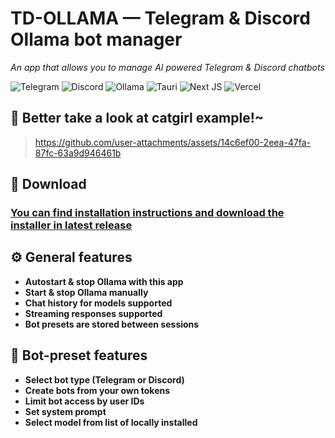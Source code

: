 # TD-OLLAMA — Telegram & Discord Ollama bot manager
_An app that allows you to manage AI powered Telegram & Discord chatbots_

![Telegram](https://img.shields.io/badge/Telegram-26A5E4?logo=telegram&logoColor=fff&style=for-the-badge)
![Discord](https://img.shields.io/badge/Discord-5865F2?logo=discord&logoColor=fff&style=for-the-badge)
![Ollama](https://img.shields.io/badge/Ollama-000?logo=ollama&logoColor=fff&style=for-the-badge)
![Tauri](https://img.shields.io/badge/tauri-%2324C8DB.svg?style=for-the-badge&logo=tauri&logoColor=%23FFFFFF)
![Next JS](https://img.shields.io/badge/Next-black?style=for-the-badge&logo=next.js&logoColor=white)
![Vercel](https://img.shields.io/badge/Vercel-000?logo=vercel&logoColor=fff&style=for-the-badge)
## 🎀 Better take a look at catgirl example!~
> https://github.com/user-attachments/assets/14c6ef00-2eea-47fa-87fc-63a9d946461b

## 💓 Download
### [You can find installation instructions and download the installer in latest release](https://github.com/ValiuchenkoVladyslav/td-ollama/releases)

## ⚙️ General features
- **Autostart & stop Ollama with this app**
- **Start & stop Ollama manually**
- **Chat history for models supported**
- **Streaming responses supported**
- **Bot presets are stored between sessions**
## 🤖 Bot-preset features
- **Select bot type (Telegram or Discord)**
- **Create bots from your own tokens**
- **Limit bot access by user IDs**
- **Set system prompt**
- **Select model from list of locally installed**
